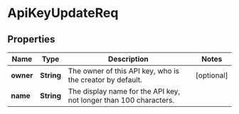 
# ApiKeyUpdateReq

## Properties
Name | Type | Description | Notes
------------ | ------------- | ------------- | -------------
**owner** | **String** | The owner of this API key, who is the creator by default. |  [optional]
**name** | **String** | The display name for the API key, not longer than 100 characters. | 



